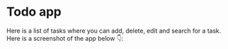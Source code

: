 # Todo app
Here is a list of tasks where you can add, delete, edit and search for a task. Here is a screenshot of the app below 👇:
<br>
<br>
<br>

<!-- <img src="./assets/todo-app.jpg" width=100 alt="todo app screenshot"/> -->